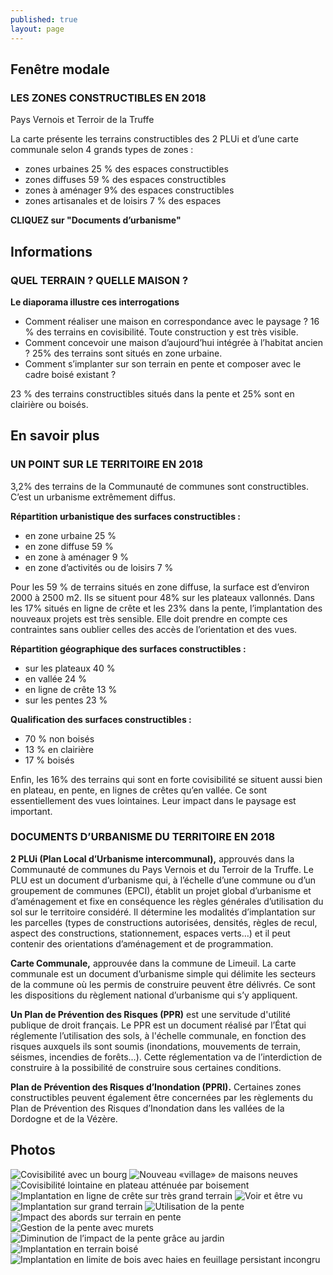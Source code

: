 ```yaml
---
published: true
layout: page
---
```


## Fenêtre modale

### LES ZONES CONSTRUCTIBLES EN 2018

Pays Vernois et Terroir de la Truffe

La carte présente les terrains constructibles des 2 PLUi et d’une carte communale selon 4 grands types de zones :

- zones urbaines 25 % des espaces constructibles
- zones diffuses 59 % des espaces constructibles
- zones à aménager 9% des espaces constructibles 
- zones artisanales et de loisirs 7 % des espaces

**CLIQUEZ sur "Documents d’urbanisme"**



## Informations

### QUEL TERRAIN ? QUELLE MAISON ?

**Le diaporama illustre ces interrogations**

- Comment réaliser une maison en correspondance avec le paysage ?
16 % des terrains en covisibilité. Toute construction y est très visible. 
- Comment concevoir une maison d’aujourd’hui intégrée à l’habitat ancien ? 25% des terrains sont situés en zone urbaine.
- Comment s’implanter sur son terrain en pente et composer avec le cadre boisé existant ? 

23 % des terrains constructibles situés dans la pente et 25% sont en clairière ou boisés.

## En savoir plus

### UN POINT SUR LE TERRITOIRE EN 2018

3,2%  des terrains de la Communauté de communes sont constructibles. C’est un urbanisme extrêmement diffus.

**Répartition urbanistique des surfaces constructibles :**

- en zone urbaine 25 %
- en zone diffuse 59 %
- en zone à aménager 9 %
- en zone d’activités ou de loisirs 7 %

Pour les 59 % de terrains situés en zone diffuse, la surface est d’environ 2000 à 2500 m2. Ils se situent pour 48% sur les plateaux vallonnés. Dans les 17% situés en ligne de crête et les 23% dans la pente, l’implantation des nouveaux projets est très sensible. Elle doit prendre en compte ces contraintes sans oublier celles des accès de l’orientation et des vues.

**Répartition géographique des surfaces constructibles :**

- sur les plateaux 40 %
- en vallée 24 %
- en ligne de crête 13 %
- sur les pentes 23 %

**Qualification des surfaces constructibles :**

- 70 % non boisés
- 13 % en clairière
- 17 % boisés

Enfin, les 16% des terrains qui sont en forte covisibilité se situent aussi bien en plateau, en pente, en lignes de crêtes qu’en vallée. Ce sont essentiellement des vues lointaines. Leur impact dans le paysage est important.

### DOCUMENTS D’URBANISME DU TERRITOIRE EN 2018


**2 PLUi (Plan Local d’Urbanisme intercommunal),** approuvés dans la Communauté de communes du Pays Vernois et du Terroir de la Truffe.
Le PLU est un document d’urbanisme qui, à l’échelle d’une commune ou d’un groupement de communes (EPCI), établit un projet global d’urbanisme et d’aménagement et fixe en conséquence les règles générales d’utilisation du sol sur le territoire considéré. Il détermine les modalités d’implantation sur les parcelles (types de constructions autorisées, densités, règles de recul, aspect des constructions, stationnement, espaces verts…) et il peut contenir des orientations d’aménagement et de programmation.

**Carte Communale,**
approuvée dans la commune de Limeuil.
La carte communale est un document d’urbanisme simple qui délimite les secteurs de la commune où les permis de construire peuvent être délivrés. Ce sont les dispositions du règlement national d’urbanisme qui s’y appliquent.

**Un Plan de Prévention des Risques (PPR)**
est une servitude d'utilité publique de droit français.
Le PPR est un document réalisé par l’État qui réglemente l’utilisation des sols, à l'échelle communale, en fonction des risques auxquels ils sont soumis (inondations, mouvements de terrain, séismes, incendies de forêts...). Cette réglementation va de l’interdiction de construire à la possibilité de construire sous certaines conditions.

**Plan de Prévention des Risques d’Inondation (PPRI).**
Certaines zones constructibles peuvent également être concernées par les règlements du Plan de Prévention des Risques d’Inondation dans les vallées de la Dordogne et de la Vézère.



## Photos

![Covisibilité avec un bourg](/data/images/24/urbanisme/20_URBA_01.jpg)
![Nouveau «village» de maisons neuves](/data/images/24/urbanisme/20_URBA_02.jpg)
![Covisibilité lointaine en plateau atténuée par boisement](/data/images/24/urbanisme/20_URBA_03.jpg)
![Implantation en ligne de crête sur très grand terrain](/data/images/24/urbanisme/20_URBA_04.jpg)
![Voir et être vu](/data/images/24/urbanisme/20_URBA_05.jpg)
![Implantation sur grand terrain](/data/images/24/urbanisme/20_URBA_06.jpg)
![Utilisation de la pente](/data/images/24/urbanisme/20_URBA_07.jpg)
![Impact des abords sur terrain en pente](/data/images/24/urbanisme/20_URBA_08.jpg)
![Gestion de la pente avec murets](/data/images/24/urbanisme/20_URBA_09.jpg)
![Diminution de l’impact de la pente grâce au jardin](/data/images/24/urbanisme/20_URBA_10.jpg)
![Implantation en terrain boisé](/data/images/24/urbanisme/20_URBA_11.jpg)
![Implantation en limite de bois avec haies en feuillage persistant incongru](/data/images/24/urbanisme/20_URBA_12.jpg)
